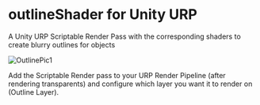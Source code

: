 # outlineShader for Unity URP
A Unity URP Scriptable Render Pass with the corresponding shaders to create blurry outlines for objects


![OutlinePic1](https://user-images.githubusercontent.com/123597552/228464505-f5c17dd9-08d8-4cdc-93ee-01488684fdb0.png)

Add the Scriptable Render pass to your URP Render Pipeline (after rendering transparents) and configure which layer you want it to render on (Outline Layer).
